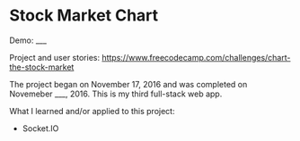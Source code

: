 # Stock Market Chart
Demo: ___

Project and user stories: https://www.freecodecamp.com/challenges/chart-the-stock-market

The project began on November 17, 2016 and was completed on Novemeber ___, 2016. This is my third full-stack web app.

What I learned and/or applied to this project:

* Socket.IO